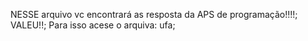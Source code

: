 NESSE arquivo vc encontrará as resposta da APS de programação!!!!;
VALEU!!;
Para isso acese o arquiva: ufa;
